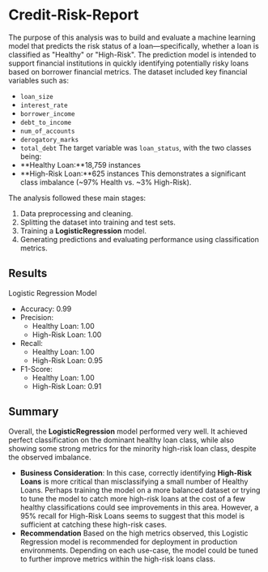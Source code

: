 # Credit-Risk-Report
The purpose of this analysis was to build and evaluate a machine learning model that predicts the risk status of a loan—specifically, whether a loan is classified as "Healthy" or "High-Risk". The prediction model is intended to support financial institutions in quickly identifying potentially risky loans based on borrower financial metrics.
The dataset included key financial variables such as:
- `loan_size `
- `interest_rate`
- `borrower_income`
- `debt_to_income`
- `num_of_accounts`
- `derogatory_marks`
- `total_debt`
The target variable was `loan_status`, with the two classes being:
- **Healthy Loan:**18,759 instances
- **High-Risk Loan:**625 instances
This demonstrates a significant class imbalance (~97% Health vs. ~3% High-Risk).

The analysis followed these main stages:
1. Data preprocessing and cleaning.
2. Splitting the dataset into training and test sets.
3. Training a **LogisticRegression** model.
4. Generating predictions and evaluating performance using classification metrics.

## **Results**
Logistic Regression Model
- Accuracy: 0.99
- Precision:
  - Healthy Loan: 1.00
  - High-Risk Loan: 1.00
- Recall:
  - Healthy Loan: 1.00
  - High-Risk Loan: 0.95
- F1-Score:
  - Healthy Loan: 1.00
  - High-Risk Loan: 0.91

## **Summary**
Overall, the **LogisticRegression** model performed very well. It achieved perfect classification on the dominant healthy loan class, while also showing some strong metrics for the minority high-risk loan class, despite the observed imbalance.
- **Business Consideration**: In this case, correctly identifying **High-Risk Loans** is more critical than misclassifying a small number of Healthy Loans. Perhaps training the model on a more balanced dataset or trying to tune the model to catch more high-risk loans at the cost of a few healthy classifications could see improvements in this area. However, a 95% recall for High-Risk Loans seems to suggest that this model is sufficient at catching these high-risk cases.
- **Recommendation** Based on the high metrics observed, this Logistic Regression model is recommended for deployment in production environments. Depending on each use-case, the model could be tuned to further improve metrics within the high-risk loans class.
  
